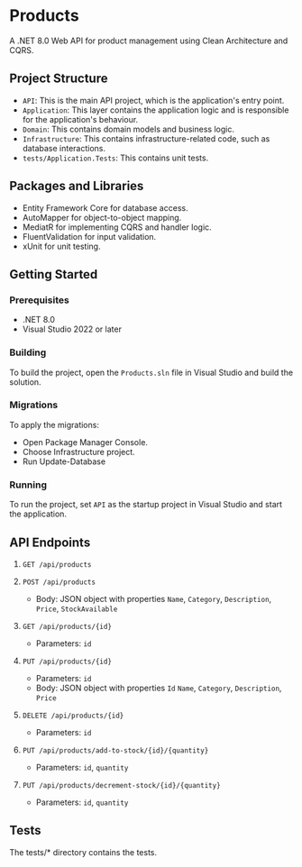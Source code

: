 # Products
A .NET 8.0 Web API for product management using Clean Architecture and CQRS.

## Project Structure

- `API`: This is the main API project, which is the application's entry point.
- `Application`: This layer contains the application logic and is responsible for the application's behaviour.
- `Domain`:  This contains domain models and business logic.
- `Infrastructure`: This contains infrastructure-related code, such as database interactions.
- `tests/Application.Tests`: This contains unit tests.

## Packages and Libraries

- Entity Framework Core for database access.
- AutoMapper for object-to-object mapping.
- MediatR for implementing CQRS and handler logic.
- FluentValidation for input validation.
- xUnit for unit testing.

## Getting Started

### Prerequisites

- .NET 8.0
- Visual Studio 2022 or later

### Building

To build the project, open the `Products.sln` file in Visual Studio and build the solution.

### Migrations

To apply the migrations:
- Open Package Manager Console.
- Choose Infrastructure project.
- Run Update-Database

### Running

To run the project, set `API` as the startup project in Visual Studio and start the application.

## API Endpoints

1. `GET /api/products`

2. `POST /api/products`
   - Body: JSON object with properties `Name`, `Category`, `Description`, `Price`, `StockAvailable`

3. `GET /api/products/{id}`
   - Parameters: `id`

4. `PUT /api/products/{id}`
   - Parameters: `id`
   - Body: JSON object with properties `Id` `Name`, `Category`, `Description`, `Price`

5. `DELETE /api/products/{id}`
   - Parameters: `id`

6. `PUT /api/products/add-to-stock/{id}/{quantity}`
   - Parameters: `id`, `quantity`

7. `PUT /api/products/decrement-stock/{id}/{quantity}`
   - Parameters: `id`, `quantity`

## Tests

The tests/* directory contains the tests.

 
